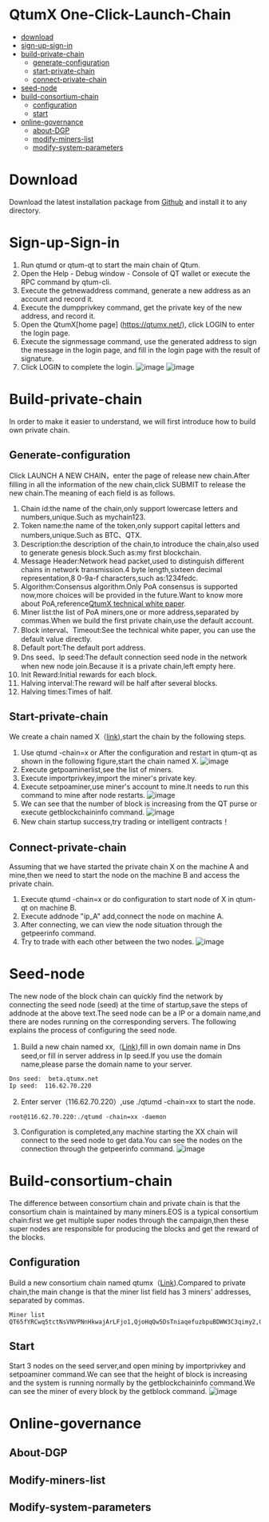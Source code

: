 # QtumX One-Click-Launch-Chain

- [download](#download)
- [sign-up-sign-in](#sign-up-sign-in)
- [build-private-chain](#build-private-chain)
    - [generate-configuration](#generate-configuration)
    - [start-private-chain](#start-private-chain)
    - [connect-private-chain](#connect-private-chain)
- [seed-node](#seed-node)
- [build-consortium-chain](#build-consortium-chain)
    - [configuration](#configuration)
    - [start](#start)
- [online-governance](#online-governance)
    - [about-DGP](#about-dgp)
    - [modify-miners-list](#modify-miners-list)
    - [modify-system-parameters](#modify-system-parameters)

# Download
Download the latest installation package from [Github](https://github.com/qtumproject/qtum-enterprise/releases) and install it to any directory.

# Sign-up-Sign-in
1. Run qtumd or qtum-qt to start the main chain of Qtum.
2. Open the Help - Debug window - Console of QT wallet or execute the RPC command by qtum-cli.
3. Execute the getnewaddress command, generate a new address as an account and record it.
4. Execute the dumpprivkey command, get the private key of the new address, and record it.
5. Open the QtumX[home page] (https://qtumx.net/), click LOGIN to enter the login page.
6. Execute the signmessage command, use the generated address to sign the message in the login page, and fill in the login page with the result of signature.
7. Click LOGIN to complete the login.
![image](3.jpg)
![image](4.jpg)

# Build-private-chain
In order to make it easier to understand, we will first introduce how to build own private chain.

## Generate-configuration
Click LAUNCH A NEW CHAIN，enter the page of release new chain.After filling in all the information of the new chain,click SUBMIT to release the new chain.The meaning of each field is as follows.
1. Chain id:the name of the chain,only support lowercase letters and numbers,unique.Such as mychain123.
2. Token name:the name of the token,only support capital letters and numbers,unique.Such as BTC、QTX.
3. Description:the description of the chain,to introduce the chain,also used to generate genesis block.Such as:my first blockchain.
4. Message Header:Network head packet,used to distinguish different chains in network transmission.4 byte length,sixteen decimal representation,8 0-9a-f characters,such as:1234fedc.
5. Algorithm:Consensus algorithm.Only PoA consensus is supported now,more choices will be provided in the future.Want to know more about PoA,reference[QtumX technical white paper](https://docs.qtum.org/zh/Technical-White-Paper-for-QtumX/).
6. Miner list:the list of PoA miners,one or more address,separated by commas.When we build the first private chain,use the default account.
7. Block interval、Timeout:See the technical white paper, you can use the default value directly.
8. Default port:The default port address.
9. Dns seed、Ip seed:The default connection seed node in the network when new node join.Because it is a private chain,left empty here.
10. Init Reward:Initial rewards for each block.
11. Halving interval:The reward will be half after several blocks.
12. Halving times:Times of half.

## Start-private-chain
We create a chain named X（[link](https://qtumx.net/#/chain/view?chainId=x)),start the chain by the following steps.
1. Use qtumd -chain=x or After the configuration and restart in qtum-qt as shown in the following figure,start the chain named X.
![image](1.jpg)
2. Execute getpoaminerlist,see the list of miners.
3. Execute importprivkey,import the miner's private key.
4. Execute setpoaminer,use miner's account to mine.It needs to run this command to mine after node restarts.
![image](7.jpg)
5. We can see that the number of block is increasing from the QT purse or execute getblockchaininfo command.
![image](2.jpg)
6. New chain startup success,try trading or intelligent contracts！

## Connect-private-chain
Assuming that we have started the private chain X on the machine A and mine,then we need to start the node on the machine B and access the private chain.
1. Execute qtumd -chain=x or do configuration to start node of X in qtum-qt on machine B.
2. Execute addnode "ip_A" add,connect the node on machine A.
3. After connecting, we can view the node situation through the getpeerinfo command.
4. Try to trade with each other between the two nodes.
![image](8.jpg)

# Seed-node
The new node of the block chain can quickly find the network by connecting the seed node (seed) at the time of startup,save the steps of addnode at the above text.The seed node can be a IP or a domain name,and there are nodes running on the corresponding servers. The following explains the process of configuring the seed node.
1. Build a new chain named xx,（[Link](https://qtumx.net/#/chain/view?chainId=xx)),fill in own domain name in Dns seed,or fill in server address in Ip seed.If you use the domain name,please parse the domain name to your server.

```
Dns seed:  beta.qtumx.net
Ip seed:  116.62.70.220
```
2. Enter server（116.62.70.220）,use ./qtumd -chain=xx to start the node.
```
root@116.62.70.220:./qtumd -chain=xx -daemon
```
3. Configuration is completed,any machine starting the XX chain will connect to the seed node to get data.You can see the nodes on the connection through the getpeerinfo command.
![image](6.jpg)

# Build-consortium-chain
The difference between consortium chain and private chain is that the consortium chain is maintained by many miners.EOS is a typical consortium chain:first we get multiple super nodes through the campaign,then these super nodes are responsible for producing the blocks and get the reward of the blocks.

## Configuration
Build a new consortium chain named qtumx（[Link](https://qtumx.net/#/chain/view?chainId=qtumx)).Compared to private chain,the main change is that the miner list field has 3 miners' addresses, separated by commas.
```
Miner list
QT65fYRCwq5tctNsVNVPNnHkwajArLFjo1,QjoHqQw5DsTniaqefuzbpuBDWW3C3qimy2,QWWdLoiHnFSNCjibCyGwbQjwtSzK5Unef3
```

## Start
Start 3 nodes on the seed server,and open mining by importprivkey and setpoaminer command.We can see that the height of block is increasing and the system is running normally by the getblockchaininfo command.We can see the miner of every block by the getblock command.
![image](9.jpg)

# Online-governance
## About-DGP
## Modify-miners-list
## Modify-system-parameters
